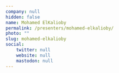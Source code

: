 ```yaml
---
company: null
hidden: false
name: Mohamed ElKalioby
permalink: /presenters/mohamed-elkalioby/
photo: ""
slug: mohamed-elkalioby
social:
    twitter: null
    website: null
    mastodon: null
---
```

